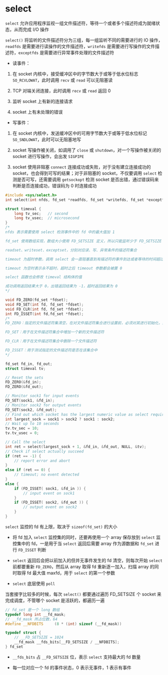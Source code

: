 # select

`select` 允许应用程序监视一组文件描述符，等待一个或者多个描述符成为就绪状态，从而完成 I/O 操作

`select()` 将监听的文件描述符分为三组，每一组监听不同的需要进行的 IO 操作，`readfds` 是需要进行读操作的文件描述符，`writefds` 是需要进行写操作的文件描述符，`exceptfds` 是需要进行异常事件处理的文件描述符

- 读事件：

1. 在 socket 内核中，接受缓冲区中的字节数大于或等于低水位标志 `SO_RCVLOWAT`，此时调用 `recv` 或 `read` 可以无阻塞读

2. TCP 对端关闭连接，此时调用 `recv` 或 `read` 返回 0

3. 监听 socket 上有新的连接请求

4. socket 上有未处理的错误

- 写事件：

1. 在 socket 内核中，发送缓冲区中的可用字节数大于或等于低水位标记 `SO_SNDLOWAT`，此时可以无阻塞地写

2. socket 写操作被关闭，如调用了 `close` 或 `shutdown`，对一个写操作被关闭的 socket 进行写操作，会出发 `SIGPIPE`

3. socket 使用非阻塞 `connect` 连接成功或失败，对于没有建立连接成功的 socket，也会得到可写的结果；对于非阻塞的 socket，不仅要调用 `select` 检测是否可写，还需要调用 `getsockopt` 检测 socket 是否出错，通过错误码来判断是否连接成功，错误码为 0 时连接成功

```cpp
#include <sys/select.h>
int select(int nfds, fd_set *readfds, fd_set *writefds, fd_set *exceptfds, struct timeval *timeout);

struct timeval {
    long tv_sec;   // second
    long tv_usec;  // microsecond
}
/*
nfds 表示需要使用 select 检测事件中的 fd 中的最大值加 1

fd_set 使用数组实现，数组大小使用 FD_SETSIZE 定义，所以只能监听少于 FD_SETSIZE 数量的描述符

readset、writeset、exceptset，分别对应读、写、异常条件的描述符集合

timeout 为超时参数，调用 select 会一直阻塞直到有描述符的事件到达或者等待的时间超过 timeout

timeout 为空时表示永不超时，超时之后 timeout 参数都会被置 0

select 函数也会修改 timeval 结构体的值

成功调用返回结果大于 0，出错返回结果为 -1，超时返回结果为 0
*/

void FD_ZERO(fd_set *fdset);  
void FD_SET(int fd, fd_set *fdset);
void FD_CLR(int fd, fd_set *fdset);
int FD_ISSET(int fd,fd_set *fdset);
/*
FD_ZERO：指定的文件描述符集清空，在对文件描述符集合进行设置前，必须对其进行初始化，如果不清空，由于在系统分配内存空间后，通常并不作清空处理，所以结果是不可知的

FD_SET：用于在文件描述符集合中增加一个新的文件描述符

FD_CLR：用于在文件描述符集合中删除一个文件描述符

FD_ISSET：用于测试指定的文件描述符是否在该集合中
*/

fd_set fd_in, fd_out;
struct timeval tv;

// Reset the sets
FD_ZERO(&fd_in);
FD_ZERO(&fd_out);

// Monitor sock1 for input events
FD_SET(sock1, &fd_in);
// Monitor sock2 for output events
FD_SET(sock2, &fd_out);
// Find out which socket has the largest numeric value as select requires it
int largest_sock = sock1 > sock2 ? sock1 : sock2;
// Wait up to 10 seconds
tv.tv_sec = 10;
tv.tv_usec = 0;

// Call the select
int ret = select(largest_sock + 1, &fd_in, &fd_out, NULL, &tv);
// Check if select actually succeed
if (ret == -1) {
    // report error and abort
}
else if (ret == 0) {
    // timeout; no event detected
}
else {
    if (FD_ISSET( sock1, &fd_in )) {
        // input event on sock1
    }
    if (FD_ISSET( sock2, &fd_out )) {
        // output event on sock2
    }
}
```

`select` 监控的 fd 有上限，取决于 `sizeof(fd_set)` 的大小

- 将 fd 加入 `select` 监控集的同时，还要再使用一个 array 保存放到 `select` 监控集中的 fd，一是用于当 `select` 返回后需要 array 作为源数据和 `fd_set` 进行 `FD_ISSET` 判断

- `select` 返回后会把以前加入的但并无事件发生的 fd 清空，则每次开始 `select` 前都要重新 `FD_ZERO`，然后从 array 取得 fd 重新逐一加入，扫描 array 的同时取得 fd 最大值 maxfd，用于 `select` 的第一个参数

- `select` 底层使用 `poll`

当套接字比较多的时候，每次 `select()` 都要通过遍历 FD_SETSIZE 个 socket 来完成调度，不管哪个 socket 是活跃的，都遍历一遍

```cpp
// fd_set 是一个 long 数组
typedef long int __fd_mask;
// __fd_mask 所占位数，64
#define __NFDBITS     (8 * (int) sizeof (__fd_mask))

typedef struct {
    // __FD_SETSIZE = 1024
    __fd_mask __fds_bits[__FD_SETSIZE / __NFDBITS];
} fd_set
```

- `__fds_bits` 占 `__FD_SETSIZE` 位，表示 `select` 支持最大的 fd 数量

- 每一位对应一个 fd 的事件状态，0 表示无事件，1 表示有事件